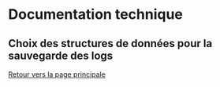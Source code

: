 # Documentation technique

## Choix des structures de données pour la sauvegarde des logs

[Retour vers la page principale](./README.md)